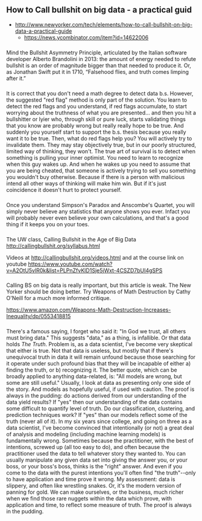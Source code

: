 ## How to Call bullshit on big data - a practical guid

- http://www.newyorker.com/tech/elements/how-to-call-bullshit-on-big-data-a-practical-guide
  - https://news.ycombinator.com/item?id=14622006

###

Mind the Bullshit Asymmetry Principle, articulated by the Italian software developer Alberto Brandolini in 2013: the amount of energy needed to refute bullshit is an order of magnitude bigger than that needed to produce it. Or, as Jonathan Swift put it in 1710, “Falsehood flies, and truth comes limping after it.”

###

It is correct that you don't need a math degree to detect data b.s.
However, the suggested "red flag" method is only part of the solution. You learn to detect the red flags and you understand, if red flags accumulate, to start worrying about the truthness of what you are presented...
and then you hit a bullshitter or lyier who, through skill or pure luck, starts validating things that you know are probably wrong but really really hope to be true. And suddenly you yourself start to support the b.s. thesis because you really want it to be true. Then, what do red flags help you? You will actively try to invalidate them. They may stay objectively true, but in our poorly structured, limited way of thinking, they won't.
The true art of survival is to detect when something is pulling your inner optimist. You need to learn to recognize when this guy wakes up. And when he wakes up you need to assume that you are being cheated, that someone is actively trying to sell you something you wouldn't buy otherwise. Because if there is a person with malicious intend all other ways of thinking will make him win. But if it's just coincidence it doesn't hurt to protect yourself.

###

Once you understand Simpson's Paradox and Anscombe's Quartet, you will simply never believe any statistics that anyone shows you ever. Infact you will probably never even believe your own calculations, and that's a good thing if it keeps you on your toes.

###

The UW class, Calling Bullshit in the Age of Big Data
http://callingbullshit.org/syllabus.html

Videos at http://callingbullshit.org/videos.html and at the course link on youtube https://www.youtube.com/watch?v=A2OtU5vlR0k&list=PLPnZfvKID1Sje5jWxt-4CSZD7bUI4gSPS

###

Calling BS on big data is really important, but this article is weak. The New Yorker should be doing better. Try Weapons of Math Destruction by Cathy O'Neill for a much more informed critique.

https://www.amazon.com/Weapons-Math-Destruction-Increases-Inequality/dp/0553418815

###

There's a famous saying, I forget who said it: "In God we trust, all others must bring data."
This suggests "data," as a thing, is infallible. Or that data holds _The Truth_.
Problem is, as a data scientist, I've become very skeptical that either is true. Not that data is useless, but mostly that if there's unequivocal truth in data it will remain unfound because those searching for it operate under such profound bias that they will be incapable of either a) finding the truth, or b) recognizing it.
The better quote, which can be broadly applied to anything data-related, is: "All models are wrong, but some are still useful."
Usually, I look at data as presenting only one side of the story. And models as hopefully useful, if used with caution. The proof is always in the pudding: do actions derived from our understanding of the data yield results? If "yes" then our understanding of the data contains some difficult to quantify level of truth. Do our classification, clustering, and prediction techniques work? If "yes" than our models reflect some of the truth (never all of it).
In my six years since college, and going on three as a data scientist, I've become convinced that intentionally (or not) a great deal of analysis and modeling (including machine learning models) is fundamentally wrong. Sometimes because the practitioner, with the best of intentions, screwed up (all too easy to do), and often because the practitioner used the data to tell whatever story they wanted to. You can usually manipulate any given data set into giving the answer you, or your boss, or your boss's boss, thinks is the "right" answer. And even if you come to the data with the purest intentions you'll often find "the truth"--only to have application and time prove it wrong.
My assessment: data is slippery, and often like wrestling snakes. Or, it's the modern version of panning for gold. We can make ourselves, or the business, much richer when we find those rare nuggets within the data which prove, with application and time, to reflect some measure of truth. The proof is always in the pudding.
